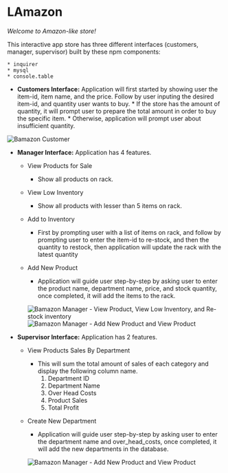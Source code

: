 # LAmazon

_Welcome to Amazon-like store!_

This interactive app store has three different interfaces (customers, manager, supervisor) built by these npm components: 

    * inquirer
    * mysql
    * console.table

* **Customers Interface:**
    Application will first started by showing user the item-id, item name, and the price.
    Follow by user inputing the desired item-id, and quantity user wants to buy.
        * If the store has the amount of quantity, it will prompt user to prepare the total amount in order to buy the specific item. 
        * Otherwise, application will prompt user about insufficient quantity. 
        
![Bamazon Customer](https://media.giphy.com/media/l3diGb7PbFsvZCbaE/giphy.gif)

        

* **Manager Interface:**
    Application has 4 features. 
    * View Products for Sale
        * Show all products on rack. 
    * View Low Inventory
        * Show all products with lesser than 5 items on rack.
    * Add to Inventory
        * First by prompting user with a list of items on rack, and follow by prompting user to enter the item-id to re-stock, and then the quantity to restock, then application will update the rack with the latest quantity
    * Add New Product
        * Application will guide user step-by-step by asking user to enter the product name, department name, price, and stock quantity, once completed, it will add the items to the rack. 
      
      ![Bamazon Manager - View Product, View Low Inventory, and Re-stock inventory](https://media.giphy.com/media/xUNd9DCFRzWfdPXWQ8/giphy.gif)
      ![Bamazon Manager - Add New Product and View Product](https://media.giphy.com/media/3ohjVaq6FJW9F0cEQ8/giphy.gif)
      

* **Supervisor Interface:**
    Application has 2 features.
    * View Products Sales By Department
        * This will sum the total amount of sales of each category and display the following column name.
            1. Department ID
            1. Department Name
            1. Over Head Costs
            1. Product Sales
            1. Total Profit
    * Create New Department
        * Application will guide user step-by-step by asking user to enter the department name and over_head_costs, once completed, it will add the new departments in the database. 
        
        ![Bamazon Manager - Add New Product and View Product](https://media.giphy.com/media/xT1R9XxXj5xiFYFzcQ/giphy.gif)
        

